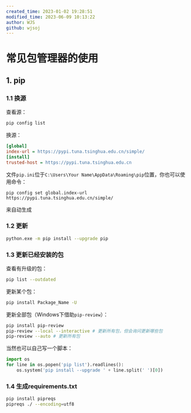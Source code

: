 ```yaml
---
created_time: 2023-01-02 19:28:51
modified_time: 2023-06-09 10:13:22
author: WJS
github: wjsoj
---
```

# 常见包管理器的使用

## 1. pip

### 1.1 换源

查看源：

```bash
pip config list
```

换源：

```ini title="pip.ini"
[global]
index-url = https://pypi.tuna.tsinghua.edu.cn/simple/
[install]
trusted-host = https://pypi.tuna.tsinghua.edu.cn
```

文件`pip.ini`位于`C:\Users\Your Name\AppData\Roaming\pip`位置，你也可以使用命令：

```bach
pip config set global.index-url https://pypi.tuna.tsinghua.edu.cn/simple/
```

来自动生成

### 1.2 更新

```bash
python.exe -m pip install --upgrade pip
```

### 1.3 更新已经安装的包

查看有升级的包：

```bash
pip list --outdated
```

更新某个包：

```bash
pip install Package_Name -U
```

更新全部包（Windows下借助`pip-review`）：

```bash
pip install pip-review
pip-review --local --interactive # 更新所有包，但会询问更新哪些包
pip-review --auto # 更新所有包
```

当然也可以自己写一个脚本：

```python
import os
for line in os.popen('pip list').readlines():
    os.system('pip install --upgrade ' + line.split(' ')[0])
```

### 1.4 生成requirements.txt

```bash
pip install pipreqs
pipreqs ./ --encoding=utf8
```




